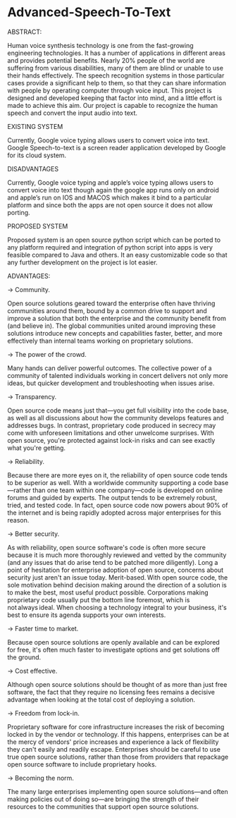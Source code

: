 # Advanced-Speech-To-Text

ABSTRACT: 

Human voice synthesis technology is one from the fast-growing engineering technologies. It has a number of applications in different areas and provides potential benefits. Nearly 20% people of the world are suffering from various disabilities, many of them are blind or unable to use their hands effectively. The speech recognition systems in those particular cases provide a significant help to them, so that they can share information with people by operating computer through voice input. This project is designed and developed keeping that factor into mind, and a little effort is made to achieve this aim. Our project is capable to recognize the human speech and convert the input audio into text. 

EXISTING SYSTEM 

Currently, Google voice typing allows users to convert voice into text. Google Speech-to-text is a screen reader application developed by Google for its cloud system. 

DISADVANTAGES 

Currently, Google voice typing and apple’s voice typing allows users to convert voice into text though again the google app runs only on android and apple’s run on IOS and MACOS which makes it bind to a particular platform and since both the apps are not open source it does not allow porting. 

PROPOSED SYSTEM 

Proposed system is an open source python script which can be ported to any platform required and integration of python script into apps is very feasible compared to Java and others. It an easy customizable code so that any further development on the project is lot easier. 

ADVANTAGES:

-> Community. 

Open source solutions geared toward the enterprise often have thriving communities around them, bound by a common drive to support and improve a solution that both the enterprise and the community benefit from (and believe in). The global communities united around improving these solutions introduce new concepts and capabilities faster, better, and more effectively than internal teams working on proprietary solutions. 

-> The power of the crowd. 

Many hands can deliver powerful outcomes. The collective power of a community of talented individuals working in concert delivers not only more ideas, but quicker development and troubleshooting when issues arise. 

-> Transparency. 

Open source code means just that—you get full visibility into the code base, as well as all discussions about how the community develops features and addresses bugs. In contrast, proprietary code produced in secrecy may come with unforeseen limitations and other unwelcome surprises. With open source, you're protected against lock-in risks and can see exactly what you're getting. 

-> Reliability. 

Because there are more eyes on it, the reliability of open source code tends to be superior as well. With a worldwide community supporting a code base—rather than one team within one company—code is developed on online forums and guided by experts. The output tends to be extremely robust, tried, and tested code. In fact, open source code now powers about 90% of the internet and is being rapidly adopted across major enterprises for this reason. 

-> Better security. 

As with reliability, open source software's code is often more secure because it is much more thoroughly reviewed and vetted by the community (and any issues that do arise tend to be patched more diligently). Long a point of hesitation for enterprise adoption of open source, concerns about security just aren't an issue today. 
Merit-based. With open source code, the sole motivation behind decision making around the direction of a solution is to make the best, most useful product possible. Corporations making proprietary code usually put the bottom line foremost, which is not always ideal. When choosing a technology integral to your business, it's best to ensure its agenda supports your own interests. 

-> Faster time to market. 

Because open source solutions are openly available and can be explored for free, it's often much faster to investigate options and get solutions off the ground. 

-> Cost effective. 

Although open source solutions should be thought of as more than just free software, the fact that they require no licensing fees remains a decisive advantage when looking at the total cost of deploying a solution. 

-> Freedom from lock-in. 

Proprietary software for core infrastructure increases the risk of becoming locked in by the vendor or technology. If this happens, enterprises can be at the mercy of vendors' price increases and experience a lack of flexibility they can't easily and readily escape. Enterprises should be careful to use true open source solutions, rather than those from providers that repackage open source software to include proprietary hooks. 

-> Becoming the norm. 

The many large enterprises implementing open source solutions—and often making policies out of doing so—are bringing the strength of their resources to the communities that support open source solutions.


